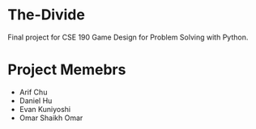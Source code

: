 # The-Divide

Final project for CSE 190 Game Design for Problem Solving with Python.

# Project Memebrs

* Arif Chu 
* Daniel Hu
* Evan Kuniyoshi
* Omar Shaikh Omar
